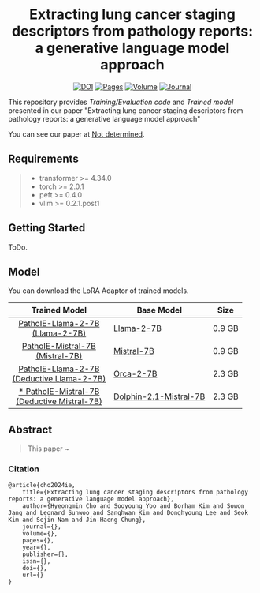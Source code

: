 <div align="center">    
 
# Extracting lung cancer staging descriptors from pathology reports: a generative language model approach     

[![DOI](https://img.shields.io/badge/UnderReview-red)](https://google.com)
[![Pages](https://img.shields.io/badge/UnderReview-blue)](https://google.com)
[![Volume](https://img.shields.io/badge/UnderReview-green)](https://google.com)
[![Journal](https://img.shields.io/badge/UnderReview-purple)](https://google.com)

   
</div>

This repository provides *Training/Evaluation code* and *Trained model* presented in our paper
"Extracting lung cancer staging descriptors from pathology reports: a generative language model approach"

You can see our paper at 
[Not determined](https://google.com).


## Requirements
> - transformer >= 4.34.0
> - torch >= 2.0.1
> - peft >= 0.4.0
> - vllm >= 0.2.1.post1

## Getting Started
ToDo.

## Model
You can download the LoRA Adaptor of trained models.

| Trained Model                                                                    | Base Model                                                                                      | Size   |
|----------------------------------------------------------------------------------|-------------------------------------------------------------------------------------------------|--------|
| [<div align="center"> PathoIE-Llama-2-7B <br> (Llama-2-7B) </div>]()             | [Llama-2-7B](https://huggingface.co/meta-llama/Llama-2-7b-hf)                                   | 0.9 GB |
| [<div align="center"> PathoIE-Mistral-7B <br> (Mistral-7B) </div>]()             | [Mistral-7B](https://huggingface.co/mistralai/Mistral-7B-v0.1)                                  | 0.9 GB |
| [<div align="center"> PathoIE-Llama-2-7B <br> (Deductive Llama-2-7B) </div>]()   | [Orca-2-7B](https://huggingface.co/microsoft/Orca-2-7b)                                         | 2.3 GB |
| [<div align="center"> * PathoIE-Mistral-7B <br> (Deductive Mistral-7B) </div>]() | [Dolphin-2.1-Mistral-7B](https://huggingface.co/cognitivecomputations/dolphin-2.1-mistral-7b)   | 2.3 GB |


## Abstract

> This paper ~


### Citation
```
@article{cho2024ie,
    title={Extracting lung cancer staging descriptors from pathology reports: a generative language model approach},
    author={Hyeongmin Cho and Sooyoung Yoo and Borham Kim and Sowon Jang and Leonard Sunwoo and Sanghwan Kim and Donghyoung Lee and Seok Kim and Sejin Nam and Jin-Haeng Chung},
    journal={},
    volume={},
    pages={},
    year={},
    publisher={},
    issn={},
    doi={},
    url={}
}
```
